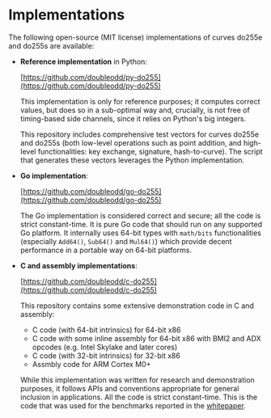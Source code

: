 # Implementations

The following open-source (MIT license) implementations of curves
do255e and do255s are available:

  - **Reference implementation** in Python:

    [https://github.com/doubleodd/py-do255](https://github.com/doubleodd/py-do255)

    This implementation is only for reference purposes; it computes
    correct values, but does so in a sub-optimal way and, crucially,
    is not free of timing-based side channels, since it relies on
    Python's big integers.

    This repository includes comprehensive test vectors for curves
    do255e and do255s (both low-level operations such as point addition,
    and high-level functionalities: key exchange, signature,
    hash-to-curve). The script that generates these vectors leverages
    the Python implementation.

  - **Go implementation**:

    [https://github.com/doubleodd/go-do255](https://github.com/doubleodd/go-do255)

    The Go implementation is considered correct and secure; all the code
    is strict constant-time. It is pure Go code that should run on any
    supported Go platform. It internally uses 64-bit types with
    `math/bits` functionalities (especially `Add64()`, `Sub64()` and
    `Mul64()`) which provide decent performance in a portable way on
    64-bit platforms.

  - **C and assembly implementations**:

    [https://github.com/doubleodd/c-do255](https://github.com/doubleodd/c-do255)

    This repository contains some extensive demonstration code in C and
    assembly:

      - C code (with 64-bit intrinsics) for 64-bit x86
      - C code with some inline assembly for 64-bit x86 with BMI2 and ADX
        opcodes (e.g. Intel Skylake and later cores)
      - C code (with 32-bit intrinsics) for 32-bit x86
      - Assmbly code for ARM Cortex M0+

    While this implementation was written for research and demonstration
    purposes, it follows APIs and conventions appropriate for general
    inclusion in applications. All the code is strict constant-time.
    This is the code that was used for the benchmarks reported in
    the [whitepaper](doubleodd.pdf).
